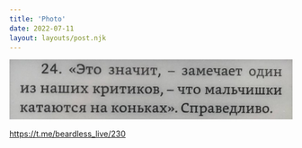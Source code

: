 ```yaml
---
title: 'Photo'
date: 2022-07-11
layout: layouts/post.njk
---
```


![](/img/AgACAgIAAx0CVDWW-AAD5mLMPuXPizo8o6y-ERHhdMY38nfwAAJUvTEb_oRgSqBiNUGIT1-CAQADAgADcwADKQQ.jpg
)


https://t.me/beardless_live/230
